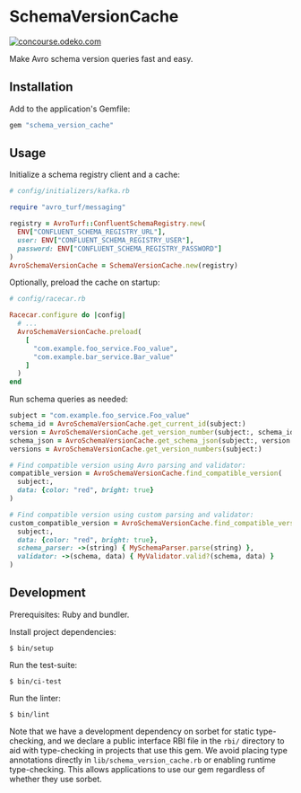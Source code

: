 # SchemaVersionCache

[![concourse.odeko.com](https://concourse.odeko.com/api/v1/teams/main/pipelines/schema-version-cache-main/jobs/test/badge)](https://concourse.odeko.com/teams/main/pipelines/schema-version-cache-main)

Make Avro schema version queries fast and easy.

## Installation

Add to the application's Gemfile:
```ruby
gem "schema_version_cache"
```

## Usage

Initialize a schema registry client and a cache:
```ruby
# config/initializers/kafka.rb

require "avro_turf/messaging"

registry = AvroTurf::ConfluentSchemaRegistry.new(
  ENV["CONFLUENT_SCHEMA_REGISTRY_URL"],
  user: ENV["CONFLUENT_SCHEMA_REGISTRY_USER"],
  password: ENV["CONFLUENT_SCHEMA_REGISTRY_PASSWORD"]
)
AvroSchemaVersionCache = SchemaVersionCache.new(registry)
```

Optionally, preload the cache on startup:
```ruby
# config/racecar.rb

Racecar.configure do |config|
  # ...
  AvroSchemaVersionCache.preload(
    [
      "com.example.foo_service.Foo_value",
      "com.example.bar_service.Bar_value"
    ]
  )
end
```

Run schema queries as needed:
```ruby
subject = "com.example.foo_service.Foo_value"
schema_id = AvroSchemaVersionCache.get_current_id(subject:)
version = AvroSchemaVersionCache.get_version_number(subject:, schema_id:)
schema_json = AvroSchemaVersionCache.get_schema_json(subject:, version:)
versions = AvroSchemaVersionCache.get_version_numbers(subject:)

# Find compatible version using Avro parsing and validator:
compatible_version = AvroSchemaVersionCache.find_compatible_version(
  subject:,
  data: {color: "red", bright: true}
)

# Find compatible version using custom parsing and validator:
custom_compatible_version = AvroSchemaVersionCache.find_compatible_version(
  subject:,
  data: {color: "red", bright: true},
  schema_parser: ->(string) { MySchemaParser.parse(string) },
  validator: ->(schema, data) { MyValidator.valid?(schema, data) }
)
```

## Development

Prerequisites: Ruby and bundler.

Install project dependencies:
```console
$ bin/setup
```

Run the test-suite:
```console
$ bin/ci-test
```

Run the linter:
```console
$ bin/lint
```

Note that we have a development dependency on sorbet for static type-checking,
and we declare a public interface RBI file in the `rbi/` directory to aid with
type-checking in projects that use this gem. We avoid placing type annotations
directly in `lib/schema_version_cache.rb` or enabling runtime type-checking.
This allows applications to use our gem regardless of whether they use sorbet.
